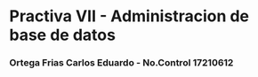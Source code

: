 # Practiva VII - Administracion de base de datos
### Ortega Frias Carlos Eduardo - No.Control 17210612
